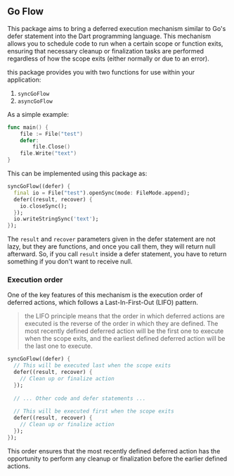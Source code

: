 ## Go Flow

This package aims to bring a deferred execution mechanism similar to Go's defer statement into the Dart programming language. This mechanism allows you to schedule code to run when a certain scope or function exits, ensuring that necessary cleanup or finalization tasks are performed regardless of how the scope exits (either normally or due to an error).

this package provides you with two functions for use within your application:

1. `syncGoFlow`
2. `asyncGoFlow`

As a simple example:

```go
func main() {
    file := File("test")
    defer:
        file.Close()
    file.Write("text")
}
```

This can be implemented using this package as:

```dart
syncGoFlow((defer) {
  final io = File("test").openSync(mode: FileMode.append);
  defer((result, recover) {
    io.closeSync();
  });
  io.writeStringSync('text');
});
```

The `result` and `recover` parameters given in the defer statement are not lazy, but they are functions, and once you call them, they will return null afterward. So, if you call `result` inside a defer statement, you have to return something if you don't want to receive null.

### Execution order

One of the key features of this mechanism is the execution order of deferred actions, which follows a Last-In-First-Out (LIFO) pattern.

>the LIFO principle means that the order in which deferred actions are executed is the reverse of the order in which they are defined. The most recently defined deferred action will be the first one to execute when the scope exits, and the earliest defined deferred action will be the last one to execute.

```dart
syncGoFlow((defer) {
  // This will be executed last when the scope exits
  defer((result, recover) {
    // Clean up or finalize action
  });
  
  // ... Other code and defer statements ...
  
  // This will be executed first when the scope exits
  defer((result, recover) {
    // Clean up or finalize action
  });
});
```

This order ensures that the most recently defined deferred action has the opportunity to perform any cleanup or finalization before the earlier defined actions.
